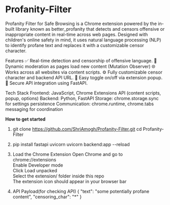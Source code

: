 # Profanity-Filter

Profanity Filter for Safe Browsing is a Chrome extension powered by the in-built library known as better_profanity that detects and censors offensive or inappropriate content in real-time across web pages. Designed with children's online safety in mind, it uses natural language processing (NLP) to identify profane text and replaces it with a customizable censor character.

Features
✅ Real-time detection and censorship of offensive language.
🔁 Dynamic moderation as pages load new content (Mutation Observer)
🌐 Works across all websites via content scripts.
⚙️ Fully customizable censor character and backend API URL.
🧩 Easy toggle on/off via extension popup.
📡 Secure API integration using FastAPI.

Tech Stack
Frontend: JavaScript, Chrome Extensions API (content scripts, popup, options)
Backend: Python, FastAPI
Storage: chrome.storage.sync for settings persistence
Communication: chrome.runtime, chrome.tabs messaging for coordination

**How to get started**
1. git clone https://github.com/ShriAmogh/Profanity-Filter.git
   cd Profanity-Filter

2. pip install fastapi uvicorn 
   uvicorn backend:app --reload

3. Load the Chrome Extension
  Open Chrome and go to chrome://extensions  
  Enable Developer mode  
  Click Load unpacked  
  Select the extension/ folder inside this repo  
  The extension icon should appear in your browser bar

4. API Payload(for checking API)
  {
  "text": "some potentially profane content",
  "censoring_char": "*"
}


  



